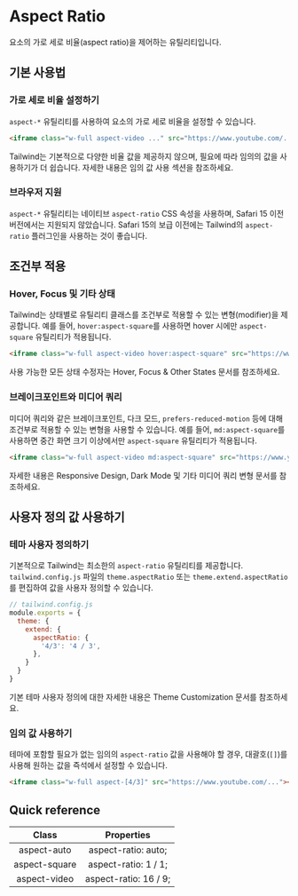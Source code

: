# Aspect Ratio

요소의 가로 세로 비율(aspect ratio)을 제어하는 유틸리티입니다.

## 기본 사용법

### 가로 세로 비율 설정하기

`aspect-*` 유틸리티를 사용하여 요소의 가로 세로 비율을 설정할 수 있습니다.

```html
<iframe class="w-full aspect-video ..." src="https://www.youtube.com/..."></iframe>
```

Tailwind는 기본적으로 다양한 비율 값을 제공하지 않으며, 필요에 따라 임의의 값을 사용하기가 더 쉽습니다. 자세한 내용은 임의 값 사용 섹션을 참조하세요.

### 브라우저 지원

`aspect-*` 유틸리티는 네이티브 `aspect-ratio` CSS 속성을 사용하며, Safari 15 이전 버전에서는 지원되지 않았습니다. Safari 15의 보급 이전에는 Tailwind의 `aspect-ratio` 플러그인을 사용하는 것이 좋습니다.

## 조건부 적용

### Hover, Focus 및 기타 상태

Tailwind는 상태별로 유틸리티 클래스를 조건부로 적용할 수 있는 변형(modifier)을 제공합니다. 예를 들어, `hover:aspect-square`를 사용하면 hover 시에만 `aspect-square` 유틸리티가 적용됩니다.

```html
<iframe class="w-full aspect-video hover:aspect-square" src="https://www.youtube.com/..."></iframe>
```

사용 가능한 모든 상태 수정자는 Hover, Focus & Other States 문서를 참조하세요.

### 브레이크포인트와 미디어 쿼리

미디어 쿼리와 같은 브레이크포인트, 다크 모드, `prefers-reduced-motion` 등에 대해 조건부로 적용할 수 있는 변형을 사용할 수 있습니다. 예를 들어, `md:aspect-square`를 사용하면 중간 화면 크기 이상에서만 `aspect-square` 유틸리티가 적용됩니다.

```html
<iframe class="w-full aspect-video md:aspect-square" src="https://www.youtube.com/..."></iframe>
```

자세한 내용은 Responsive Design, Dark Mode 및 기타 미디어 쿼리 변형 문서를 참조하세요.

## 사용자 정의 값 사용하기

### 테마 사용자 정의하기

기본적으로 Tailwind는 최소한의 `aspect-ratio` 유틸리티를 제공합니다. `tailwind.config.js` 파일의 `theme.aspectRatio` 또는 `theme.extend.aspectRatio`를 편집하여 값을 사용자 정의할 수 있습니다.

```js
// tailwind.config.js
module.exports = {
  theme: {
    extend: {
      aspectRatio: {
        '4/3': '4 / 3',
      },
    }
  }
}
```

기본 테마 사용자 정의에 대한 자세한 내용은 Theme Customization 문서를 참조하세요.

### 임의 값 사용하기

테마에 포함할 필요가 없는 임의의 `aspect-ratio` 값을 사용해야 할 경우, 대괄호(`[]`)를 사용해 원하는 값을 즉석에서 설정할 수 있습니다.

```html
<iframe class="w-full aspect-[4/3]" src="https://www.youtube.com/..."></iframe>
```

## Quick reference

Class | Properties
:-: | :-:
aspect-auto | aspect-ratio: auto;
aspect-square | aspect-ratio: 1 / 1;
aspect-video | aspect-ratio: 16 / 9;

